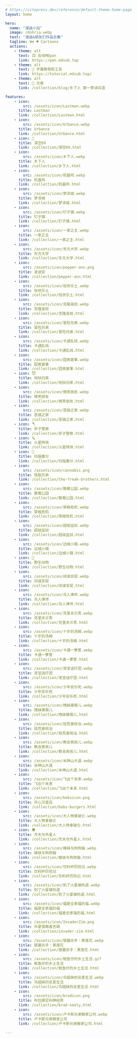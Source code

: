 ```yaml
---
# https://vitepress.dev/reference/default-theme-home-page
layout: home

hero:
  name: "漫迪小站"
  image: /dohria.webp
  text: "漫迪&朋友们作品合集"
  tagline: We ♥️ Cartoons
  actions:
    - theme: alt
      text: 📺 在线MDpan
      link: https://pan.mdsub.top
    - theme: alt
      text: 🧰 字幕教程和工具
      link: https://tutorial.mdsub.top/
    - theme: alt
      text: 📒 文章
      link: /collection/blog/乡下人 第一季译后语

features:
    - icon: 
        src: /assets/icon/Lastman.webp
      title: Lastman
      link: /collection/Lastman.html
    - icon: 
        src: /assets/icon/Urbance.webp
      title: Urbance
      link: /collection/Urbance.html
    - icon: 🐨
      title: 深空69
      link: /collection/深空69.html
    - icon: 
        src: /assets/icon/乡下人.webp
      title: 乡下人
      link: /collection/乡下人.html
    - icon: 
        src: /assets/icon/机器鸡.webp
      title: 机器鸡
      link: /collection/机器鸡.html
    - icon: 
        src: /assets/icon/梦滨城.webp
      title: 梦滨城
      link: /collection/梦滨城.html
    - icon: 
        src: /assets/icon/钉子镇.webp
      title: 钉子镇
      link: /collection/钉子镇.html
    - icon: 
        src: /assets/icon/一家之主.webp
      title: 一家之主
      link: /collection/一家之主.html
    - icon: 
        src: /assets/icon/东方大学.webp
      title: 东方大学
      link: /collection/东方大学.html
    - icon: 
        src: /assets/icon/pepper-ann.png
      title: 波波安
      link: /collection/pepper-ann.html
    - icon: 
        src: /assets/icon/俗世乐土.webp
      title: 俗世乐土
      link: /collection/俗世乐土.html
    - icon: 
        src: /assets/icon/克隆高校.webp
      title: 克隆高校
      link: /collection/克隆高校.html
    - icon: 
        src: /assets/icon/冒险兄弟.webp
      title: 冒险兄弟
      link: /collection/冒险兄弟.html
    - icon: 
        src: /assets/icon/卡通乱炖.webp
      title: 卡通乱炖
      link: /collection/卡通乱炖.html
    - icon: 
        src: /assets/icon/囧男窘事.webp
      title: 囧男窘事
      link: /collection/囧男窘事.html
    - icon: 😈
      title: 地狱归来
      link: /collection/地狱归来.html
    - icon: 
        src: /assets/icon/微笑朋友.webp
      title: 微笑朋友
      link: /collection/微笑朋友.html
    - icon: 
        src: /assets/icon/恶搞之家.webp
      title: 恶搞之家
      link: /collection/恶搞之家.html
    - icon: 🪓
      title: 斧子警察
      link: /collection/斧子警察.html
    - icon: 🪐
      title: 火星特快
      link: /collection/火星特快.html
    - icon: 💎
      title: 玛瑙春分
      link: /collection/玛瑙春分.html
    - icon: 
        src: /assets/icon/cannabis.png
      title: 怪胎兄弟
      link: /collection/the-freak-brothers.html
    - icon: 
        src: /assets/icon/脆莓公园.webp
      title: 脆莓公园
      link: /collection/脆莓公园.html
    - icon: 
        src: /assets/icon/荣格危机.webp
      title: 荣格危机
      link: /collection/荣格危机.html
    - icon: 
        src: /assets/icon/超级监狱.webp
      title: 超级监狱
      link: /collection/超级监狱.html
    - icon: 
        src: /assets/icon/边城小镇.webp
      title: 边城小镇
      link: /collection/边城小镇.html
    - icon: 🐬
      title: 野生动物
      link: /collection/野生动物.html
    - icon: 
        src: /assets/icon/间谍亚契.webp
      title: 间谍亚契
      link: /collection/间谍亚契.html
    - icon: 
        src: /assets/icon/鸟人律师.webp
      title: 鸟人律师
      link: /collection/鸟人律师.html
    - icon: 
        src: /assets/icon/克里夫兰秀.webp
      title: 克里夫兰秀
      link: /collection/克里夫兰秀.html
    - icon: 
        src: /assets/icon/十岁的汤姆.webp
      title: 十岁的汤姆
      link: /collection/十岁的汤姆.html
    - icon: 
        src: /assets/icon/卡通一箩筐.webp
      title: 卡通一箩筐
      link: /collection/卡通一箩筐.html
    - icon: 
        src: /assets/icon/宠宝话疗团.webp
      title: 宠宝话疗团
      link: /collection/宠宝话疗团.html
    - icon: 
        src: /assets/icon/少年安乐死.webp
      title: 少年安乐死
      link: /collection/少年安乐死.html
    - icon: 
        src: /assets/icon/拽妹黛薇儿.webp
      title: 拽妹黛薇儿
      link: /collection/拽妹黛薇儿.html
    - icon: 
        src: /assets/icon/拾荒者统治.webp
      title: 拾荒者统治
      link: /collection/拾荒者统治.html
    - icon: 
        src: /assets/icon/教会男孩儿.webp
      title: 教会男孩儿
      link: /collection/教会男孩儿.html
    - icon: 
        src: /assets/icon/米神山大道.webp
      title: 米神山大道
      link: /collection/米神山大道.html
    - icon: 
        src: /assets/icon/飞出个未来.webp
      title: 飞出个未来
      link: /collection/飞出个未来.html
    - icon: 
        src: /assets/icon/bobsicon.png
      title: 开心汉堡店
      link: /collection/bobs-burgers.html
    - icon: 
        src: /assets/icon/大人物拿破仑.webp
      title: 大人物拿破仑
      link: /collection/大人物拿破仑.html
    - icon: 👽
      title: 杰夫与外星人
      link: /collection/杰夫与外星人.html
    - icon: 
        src: /assets/icon/蜂妹与狗狗猫.webp
      title: 蜂妹与狗狗猫
      link: /collection/蜂妹与狗狗猫.html
    - icon: 
        src: /assets/icon/饮料杯历险记.webp
      title: 饮料杯历险记
      link: /collection/饮料杯历险记.html
    - icon: 
        src: /assets/icon/到了火星被劝退.webp
      title: 到了火星被劝退
      link: /collection/到了火星被劝退.html
    - icon: 
        src: /assets/icon/福是全家福的福.webp
      title: 福是全家福的福
      link: /collection/福是全家福的福.html
    - icon: 
        src: /assets/icon/InvaderZim.png
      title: 外星侵略者吉姆
      link: /collection/invader-zim.html
    - icon: 
        src: /assets/icon/银翼杀手：黑莲花.webp
      title: 银翼杀手：黑莲花
      link: /collection/银翼杀手：黑莲花.html
    - icon: 
        src: /assets/icon/鱿鱼仔的乡土生活.gif
      title: 鱿鱼仔的乡土生活
      link: /collection/鱿鱼仔的乡土生活.html
    - icon: 
        src: /assets/icon/鸟姐妹的反差生活.webp
      title: 鸟姐妹的反差生活
      link: /collection/鸟姐妹的反差生活.html
    - icon: 
        src: /assets/icon/bradicon.png
      title: 布拉德尼利神经秀
      link: /collection/brad-neely.html
    - icon: 
        src: /assets/icon/卢卡斯兄弟搬家公司.webp
      title: 卢卡斯兄弟搬家公司
      link: /collection/卢卡斯兄弟搬家公司.html

---
```


<style>
:root {
  --vp-home-hero-name-color: transparent;
  --vp-home-hero-name-background: -webkit-linear-gradient(120deg, #5d34fe 30%, #41d1ff);

  --vp-home-hero-image-background-image: linear-gradient(-45deg, #1d34fe 50%, #47caff 50%);
  --vp-home-hero-image-filter: blur(44px);
}

@media (min-width: 640px) {
  :root {
    --vp-home-hero-image-filter: blur(56px);
  }
}

@media (min-width: 960px) {
  :root {
    --vp-home-hero-image-filter: blur(68px);
  }
}
</style>
